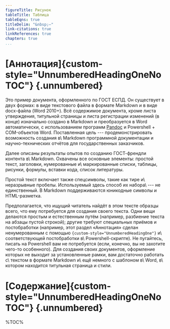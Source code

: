 ```yaml
---
figureTitle: Рисунок
tableTitle: Таблица
tableEqns: true
titleDelim: "&nbsp;–"
link-citations: true
linkReferences: true
chapters: true
...
```


# [Аннотация]{custom-style="UnnumberedHeadingOneNoTOC"} {.unnumbered}

Это пример документа, оформленного по ГОСТ ЕСПД.
Он существует в двух формах: в виде текстового файла в формате Markdown
и в виде docx-файла (Word 2010+). Всё содержимое документа, кроме
листа утверждения, титульной страницы и листа регистрации изменений
(в конце) изначально создано в  Markdown и преобразуется в Word
автоматически, с использованием программ [Pandoc](http://pandoc.org)
и Powershell + COM-объектов Word.
Поставленная цель --- продемонстрировать возможность
создания в\ Markdown программной документации и научно-технических
отчётов для государственных заказчиков.

Далее описаны результаты опытов по созданию ГОСТ-френдли контента
в\ Markdown. Охвачены все основные элементы: простой текст, заголовки, нумерованные
и\ маркированные списки, таблицы, рисунки, формулы, вставки кода,
список литературы.

Простой текст включает также спецсимволы, такие как тире и\ неразрывные пробелы.
Используемый здесь способ их набора\ --- не единственный. В Markdown
поддерживаются юникодные символы и HTML-разметка.

Предполагается, что ищущий читатель найдёт в этом тексте образцы всего, что ему
потребуется для создания своего текста. Одни вещи делаются простым
и естественным путём (например, разбиение текста на абзацы пустой строкой);
другие требуют специальных приёмов и постобработки (например, этот раздел
«Аннотация» сделан ненумерованным с помощью
`{custom-style="UnnumberedHeadingOne"}` и\ соответствующей постобработки
в\ Powershell-скрипте). Не пугайтесь, писать на Powershell вам не потребуется
(если, конечно, вы не захотите чего-то особенного). Для создания своих
документов, оформление которых не выходит за установленные рамки, вам достаточно
работать с\ текстом в формате Markdown и\ ещё немного с шаблоном в\ Word,
в\ котором находится титульная страница и стили.

# [Содержание]{custom-style="UnnumberedHeadingOneNoTOC"} {.unnumbered}

%TOC%
